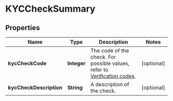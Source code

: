

# KYCCheckSummary


## Properties

| Name | Type | Description | Notes |
|------------ | ------------- | ------------- | -------------|
|**kycCheckCode** | **Integer** | The code of the check. For possible values, refer to [Verification codes](https://docs.adyen.com/marketplaces-and-platforms/classic/verification-process/verification-codes). |  [optional] |
|**kycCheckDescription** | **String** | A description of the check. |  [optional] |



